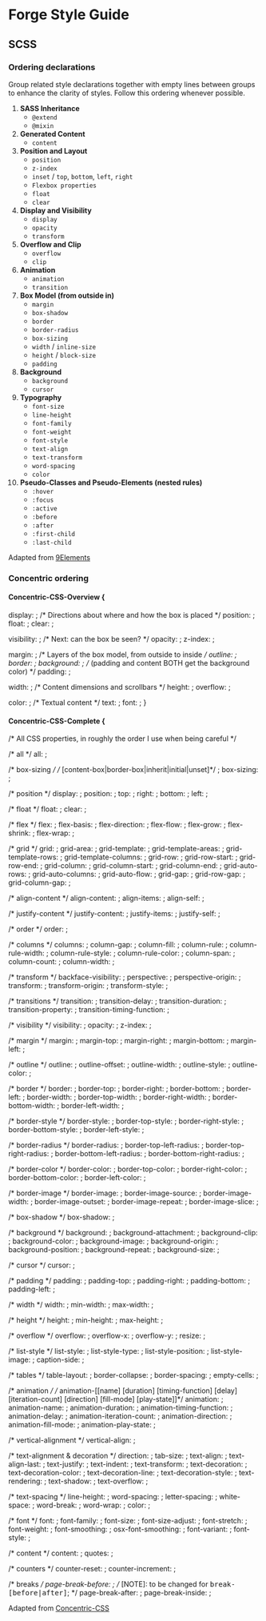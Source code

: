 # Forge Style Guide

## SCSS

### Ordering declarations

Group related style declarations together with empty lines between groups to enhance the clarity of styles. Follow this ordering whenever possible.

1. **SASS Inheritance**
   - `@extend`
   - `@mixin`
2. **Generated Content**
   - `content`
3. **Position and Layout**
   - `position`
   - `z-index`
   - `inset` / `top`, `bottom`, `left`, `right`
   - `Flexbox properties`
   - `float`
   - `clear`
4. **Display and Visibility**
   - `display`
   - `opacity`
   - `transform`
5. **Overflow and Clip**
   - `overflow`
   - `clip`
6. **Animation**
   - `animation`
   - `transition`
7. **Box Model (from outside in)**
   - `margin`
   - `box-shadow`
   - `border`
   - `border-radius`
   - `box-sizing`
   - `width` / `inline-size`
   - `height` / `block-size`
   - `padding`
8. **Background**
   - `background`
   - `cursor`
9. **Typography**
   - `font-size`
   - `line-height`
   - `font-family`
   - `font-weight`
   - `font-style`
   - `text-align`
   - `text-transform`
   - `word-spacing`
   - `color`
10. **Pseudo-Classes and Pseudo-Elements (nested rules)**
    - `:hover`
    - `:focus`
    - `:active`
    - `:before`
    - `:after`
    - `:first-child`
    - `:last-child`

Adapted from [9Elements](https://9elements.com/css-rule-order/)

### Concentric ordering

#### Concentric-CSS-Overview {
  display: ;    /* Directions about where and how the box is placed */
  position: ;
  float: ;
  clear: ;

  visibility: ; /* Next: can the box be seen? */
  opacity: ;
  z-index: ;

  margin: ;     /* Layers of the box model, from outside to inside */
  outline: ;
  border: ;
  background: ; /* (padding and content BOTH get the background color) */
  padding: ;

  width: ;      /* Content dimensions and scrollbars */
  height: ;
  overflow: ;

  color: ;      /* Textual content */
  text: ;
  font: ;
}

#### Concentric-CSS-Complete {
  /* All CSS properties, in roughly the order I use when being careful */

  /* all */
  all: ;

  /* box-sizing */
  /* [content-box|border-box|inherit|initial|unset]*/ ;
  box-sizing: ;

  /* position */
  display: ;
  position: ;
  top: ;
  right: ;
  bottom: ;
  left: ;

  /* float */
  float: ;
  clear: ;

  /* flex */
  flex: ;
  flex-basis: ;
  flex-direction: ;
  flex-flow: ;
  flex-grow: ;
  flex-shrink: ;
  flex-wrap: ;

  /* grid */
  grid: ;
  grid-area: ;
  grid-template: ;
  grid-template-areas: ;
  grid-template-rows: ;
  grid-template-columns: ;
  grid-row: ;
  grid-row-start: ;
  grid-row-end: ;
  grid-column: ;
  grid-column-start: ;
  grid-column-end: ;
  grid-auto-rows: ;
  grid-auto-columns: ;
  grid-auto-flow: ;
  grid-gap: ;
  grid-row-gap: ;
  grid-column-gap: ;

  /* align-content */
  align-content: ;
  align-items: ;
  align-self: ;

  /* justify-content */
  justify-content: ;
  justify-items: ;
  justify-self: ;

  /* order */
  order: ;

  /* columns */
  columns: ;
  column-gap: ;
  column-fill: ;
  column-rule: ;
  column-rule-width: ;
  column-rule-style: ;
  column-rule-color: ;
  column-span: ;
  column-count: ;
  column-width: ;

  /* transform */
  backface-visibility: ;
  perspective: ;
  perspective-origin: ;
  transform: ;
  transform-origin: ;
  transform-style: ;

  /* transitions */
  transition: ;
  transition-delay: ;
  transition-duration: ;
  transition-property: ;
  transition-timing-function: ;

  /* visibility */
  visibility: ;
  opacity: ;
  z-index: ;

  /* margin */
  margin: ;
  margin-top: ;
  margin-right: ;
  margin-bottom: ;
  margin-left: ;

  /* outline */
  outline: ;
  outline-offset: ;
  outline-width: ;
  outline-style: ;
  outline-color: ;

  /* border */
  border: ;
  border-top: ;
  border-right: ;
  border-bottom: ;
  border-left: ;
  border-width: ;
  border-top-width: ;
  border-right-width: ;
  border-bottom-width: ;
  border-left-width: ;

  /* border-style */
  border-style: ;
  border-top-style: ;
  border-right-style: ;
  border-bottom-style: ;
  border-left-style: ;

  /* border-radius */
  border-radius: ;
  border-top-left-radius: ;
  border-top-right-radius: ;
  border-bottom-left-radius: ;
  border-bottom-right-radius: ;

  /* border-color */
  border-color: ;
  border-top-color: ;
  border-right-color: ;
  border-bottom-color: ;
  border-left-color: ;

  /* border-image */
  border-image: ;
  border-image-source: ;
  border-image-width: ;
  border-image-outset: ;
  border-image-repeat: ;
  border-image-slice: ;

  /* box-shadow */
  box-shadow: ;

  /* background */
  background: ;
  background-attachment: ;
  background-clip: ;
  background-color: ;
  background-image: ;
  background-origin: ;
  background-position: ;
  background-repeat: ;
  background-size: ;

  /* cursor */
  cursor: ;

  /* padding */
  padding: ;
  padding-top: ;
  padding-right: ;
  padding-bottom: ;
  padding-left: ;

  /* width */
  width: ;
  min-width: ;
  max-width: ;

  /* height */
  height: ;
  min-height: ;
  max-height: ;

  /* overflow */
  overflow: ;
  overflow-x: ;
  overflow-y: ;
  resize: ;

  /* list-style */
  list-style: ;
  list-style-type: ;
  list-style-position: ;
  list-style-image: ;
  caption-side: ;

  /* tables */
  table-layout: ;
  border-collapse: ;
  border-spacing: ;
  empty-cells: ;

  /* animation */
  /* animation-[[name] [duration] [timing-function] [delay] [iteration-count] [direction] [fill-mode] [play-state]]*/
  animation: ;
  animation-name: ;
  animation-duration: ;
  animation-timing-function: ;
  animation-delay: ;
  animation-iteration-count: ;
  animation-direction: ;
  animation-fill-mode: ;
  animation-play-state: ;

  /* vertical-alignment */
  vertical-align: ;

  /* text-alignment & decoration */
  direction: ;
  tab-size: ;
  text-align: ;
  text-align-last: ;
  text-justify: ;
  text-indent: ;
  text-transform: ;
  text-decoration: ;
  text-decoration-color: ;
  text-decoration-line: ;
  text-decoration-style: ;
  text-rendering: ;
  text-shadow: ;
  text-overflow: ;

  /* text-spacing */
  line-height: ;
  word-spacing: ;
  letter-spacing: ;
  white-space: ;
  word-break: ;
  word-wrap: ;
  color: ;

  /* font */
  font: ;
  font-family: ;
  font-size: ;
  font-size-adjust: ;
  font-stretch: ;
  font-weight: ;
  font-smoothing: ;
  osx-font-smoothing: ;
  font-variant: ;
  font-style: ;

  /* content */
  content: ;
  quotes: ;

  /* counters */
  counter-reset: ;
  counter-increment: ;

  /* breaks */
  page-break-before: ;  /* [NOTE]: to be changed for <tt>break-[before|after]</tt>; */
  page-break-after: ;
  page-break-inside: ;

  Adapted from [Concentric-CSS](https://github.com/brandon-rhodes/Concentric-CSS)
